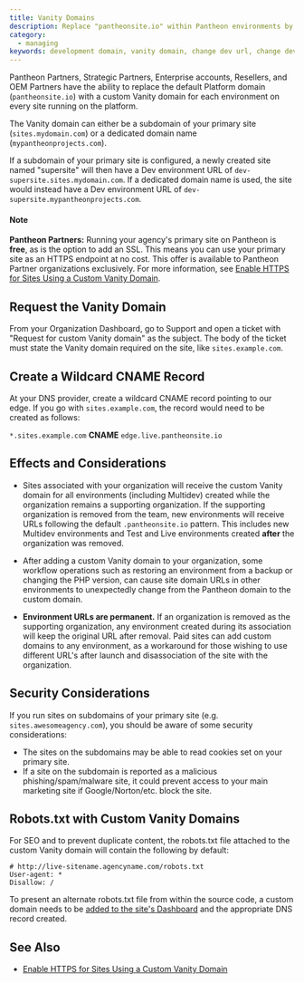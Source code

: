 ```yaml
---
title: Vanity Domains
description: Replace "pantheonsite.io" within Pantheon environments by adding a custom vanity domain.
category:
  - managing
keywords: development domain, vanity domain, change dev url, change development domain, base domain, change vanity domain, dev url, wildcard, cname, edge, dns
---
```

Pantheon Partners, Strategic Partners, Enterprise accounts, Resellers, and OEM Partners have the ability to replace the default Platform domain (`pantheonsite.io`) with a custom Vanity domain for each environment on every site running on the platform.

The Vanity domain can either be a subdomain of your primary site (`sites.mydomain.com`) or a dedicated domain name (`mypantheonprojects.com`).

If a subdomain of your primary site is configured, a newly created site named "supersite" will then have a Dev environment URL of `dev-supersite.sites.mydomain.com`. If a dedicated domain name is used, the site would instead have a Dev environment URL of `dev-supersite.mypantheonprojects.com`.
<div class="alert alert-info">
<h4>Note</h4>
<strong>Pantheon Partners:</strong> Running your agency's primary site on Pantheon is <strong>free</strong>, as is the option to add an SSL. This means you can use your primary site as an HTTPS endpoint at no cost. This offer is available to Pantheon Partner organizations exclusively. For more information, see <a href="/docs/articles/organizations/https-for-sites-using-a-custom-vanity-domain">Enable HTTPS for Sites Using a Custom Vanity Domain</a>.
</div>

## Request the Vanity Domain

From your Organization Dashboard, go to Support and open a ticket with "Request for custom Vanity domain" as the subject. The body of the ticket must state the Vanity domain required on the site, like `sites.example.com`.

## Create a Wildcard CNAME Record

At your DNS provider, create a wildcard CNAME record pointing to our edge. If you go with `sites.example.com`, the record would need to be created as follows:

`*.sites.example.com` **CNAME** `edge.live.pantheonsite.io`

## Effects and Considerations

 - Sites associated with your organization will receive the custom Vanity domain for all environments (including Multidev) created while the organization remains a supporting organization. If the supporting organization is removed from the team, new environments will receive URLs following the default `.pantheonsite.io` pattern. This includes new Multidev environments and Test and Live environments created **after** the organization was removed.

 - After adding a custom Vanity domain to your organization, some workflow operations such as restoring an environment from a backup or changing the PHP version, can cause site domain URLs in other environments to unexpectedly change from the Pantheon domain to the custom domain.

 - **Environment URLs are permanent.** If an organization is removed as the supporting organization, any environment created during its association will keep the original URL after removal. Paid sites can add custom domains to any environment, as a workaround for those wishing to use different URL's after launch and disassociation of the site with the organization.


## Security Considerations

If you run sites on subdomains of your primary site (e.g. `sites.awesomeagency.com`), you should be aware of some security considerations:

* The sites on the subdomains may be able to read cookies set on your primary site.
* If a site on the subdomain is reported as a malicious phishing/spam/malware site, it could prevent access to your main marketing site if Google/Norton/etc. block the site.


## Robots.txt with Custom Vanity Domains

For SEO and to prevent duplicate content, the robots.txt file attached to the custom Vanity domain will contain the following by default:

```
# http://live-sitename.agencyname.com/robots.txt
User-agent: *
Disallow: /
```
To present an alternate robots.txt file from within the source code, a custom domain needs to be <a href="/docs/articles/sites/domains#step-2-add-domains-to-the-site-environment" data-proofer-ignore>added to the site's Dashboard</a> and the appropriate DNS record created.

## See Also
- [Enable HTTPS for Sites Using a Custom Vanity Domain](/docs/articles/organizations/https-for-sites-using-a-custom-vanity-domain)
